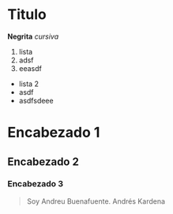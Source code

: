 # Titulo

**Negrita**
_cursiva_

1. lista
2. adsf
3. eeasdf

* lista 2
* asdf
* asdfsdeee

# Encabezado 1
## Encabezado 2
### Encabezado 3

> Soy Andreu Buenafuente. Andrés Kardena
